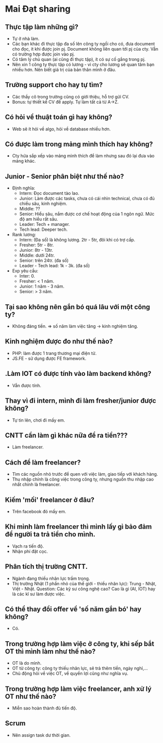 # Mai Đạt sharing
## Thực tập làm những gì?
- Tự ở nhà làm.
- Các bạn khác đi thực tập đa số  lên công ty ngồi cho có, đưa document cho đọc,
ít khi được join pj. Document không liên quan tới pj của cty. Vẫn có trường hợp
được join vào pj.
- Có tâm lý chủ quan (ai cũng đi thực tập), ít có sự cố gắng trong pj.
- Nên xin 1 công ty thực tập có lương - vì cty cho lương sẽ quan tâm bạn nhiều hơn. Nên biết
giá trị của bản thân mình ở đâu.
## Trường support cho hay tự tìm?
- Các thầy cô trong trường cũng có giới thiệu, hỗ trợ gửi CV.
- Bonus: tự thiết kế  CV để apply. Tự làm tất cả từ A->Z.
## Có hỏi về thuật toán gì hay không?
- Web sẽ ít hỏi về algo, hỏi về database nhiều hơn.
## Có được làm trong mảng mình thích hay không?
- Cty hứa sắp xếp vào mảng mình thích để làm nhưng sau đó lại đưa vào mảng khác.
## Junior - Senior phân biệt như thế nào?
+ Định nghĩa:
    - Intern: Đọc document tào lao.
    - Junior: Làm được các tasks, chưa có cái nhìn technical, chưa có đủ chiều sâu, kinh nghiệm.
    - Middle: ??
    - Senior: Hiểu sâu, nắm được cơ chế hoạt động của 1 ngôn ngữ. Mức độ am hiểu rất sâu.
    - Leader: Tech + manager.
    - Tech lead: Deeper tech.
+ Rank lương:
    - Intern: (Đa số)  là không lương. 2tr - 5tr, đôi khi có trợ cấp.
    - Fresher: 5tr - 8tr.
    - Junior: 8tr - 13tr.
    - Middle: dưới 24tr.
    - Senior: trên 24tr. (đa số)
    - Leader - Tech lead: 1k - 3k. (đa số)
+ Exp yêu cầu:
    - Inter: 0.
    - Fresher: < 1 năm.
    - Junior: 1 năm - 3 năm.
    - Senior: > 3 năm.
## Tại sao không nên gắn bó quá lâu với một công ty?
- Không đáng tiền. => số năm làm việc tăng -> kinh nghiệm tăng.
## Kinh nghiệm được đo như thế nào?
- PHP: làm được 1 trang thương mại điện tử.
- JS.FE - sử dụng được FE framework.
## .Làm IOT có được tính vào làm backend không?
- Vẫn được tính.
## Thay vì đi intern, mình đi làm fresher/junior được không?
- Tự tin lên, chơi đi mấy em.
## CNTT cần làm gì khác nữa để ra tiền???
- Làm freelancer.
## Cách để làm freelancer?
- Tìm các nguồn nhỏ trước để quen với việc làm, giao tiếp với khách hàng.
- Thu nhập chính là công việc trong công ty, nhưng nguồn thu nhập cao nhất chính là freelancer.
## Kiếm 'mối' freelancer ở đâu?
- Trên facebook đó mấy em.
## Khi mình làm freelancer thì mình lấy gì bảo đảm để người ta trả tiền cho mình.
- Vạch ra tiến độ.
- Nhận phí đặt cọc.
## Phân tích thị trường CNTT.
- Ngành đang thiếu nhân lực trầm trọng.
- Thị trường Nhật (1 phần nhỏ của thế giới - thiếu nhân lực): Trung - Nhật, Việt - Nhật.
Question: Các kỹ sư công nghệ cao? Cao là gì (AI, IOT) hay là các kĩ sư làm được việc.
## Có thể thay đổi offer về 'số năm gắn bó' hay không?
- Có.
## Trong trường hợp làm việc ở công ty, khi sếp bắt OT thì mình làm như thế nào?
- OT là do mình.
- OT từ công ty: công ty thiếu nhân lực, sẽ trả thêm tiền, ngày nghỉ,...
- Chủ động hỏi về việc OT, về quyền lợi cũng như nghĩa vụ. 
## Trong trường hợp làm việc freelancer, anh xử lý OT như thế nào?
- Miễn sao hoàn thành đủ tiến độ.
## Scrum
- Nên assign task dư thời gian.